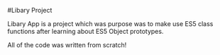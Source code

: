 #Libary Project

Libary App is a  project which was purpose was to make use ES5 class functions after learning about ES5 Object prototypes.


All of the code was written from scratch!
